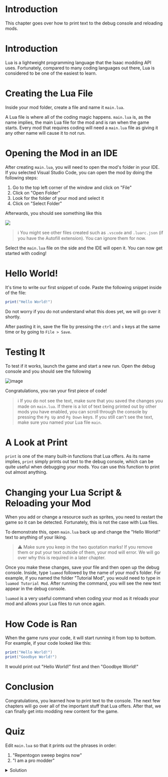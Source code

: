# Introduction

This chapter goes over how to print text to the debug console and reloading mods.

# Introduction

Lua is a lightweight programming language that the Isaac modding API uses. Fortunately, compared to many coding languages out there, Lua is considered to be one of the easiest to learn.

# Creating the Lua File

Inside your mod folder, create a file and name it `main.lua`.

A Lua file is where all of the coding magic happens. `main.lua` is, as the name implies, the main Lua file for the mod and is ran when the game starts. Every mod that requires coding will need a `main.lua` file as giving it any other name will cause it to not run.

# Opening the Mod in an IDE

After creating `main.lua`, you will need to open the mod's folder in your IDE. If you selected Visual Studio Code, you can open the mod by doing the following steps:

1. Go to the top left corner of the window and click on "File"
2. Click on "Open Folder"
3. Look for the folder of your mod and select it
4. Click on "Select Folder"

Afterwards, you should see something like this

![](https://i.imgur.com/EAwGyj1.png)

>ℹ️ You might see other files created such as `.vscode` and `.luarc.json` (if you have the Autofill extension). You can ignore them for now.

Select the `main.lua` file on the side and the IDE will open it. You can now get started with coding!

# Hello World!

It's time to write our first snippet of code. Paste the following snippet inside of the file:

```lua
print("Hello World!")
```

Do not worry if you do not understand what this does yet, we will go over it shortly.

After pasting it in, save the file by pressing the `ctrl` and `s` keys at the same time or by going to `File > Save`.

# Testing It

To test if it works, launch the game and start a new run. Open the debug console and you should see the following

![image](https://github.com/4grabs/Isaac-Modding-Tutorial/assets/88222543/41167f8e-ac0c-4d3a-a2ac-91d85b0ff580)

Congratulations, you ran your first piece of code!

>ℹ️ If you do not see the text, make sure that you saved the changes you made on `main.lua`. If there is a lot of text being printed out by other mods you have enabled, you can scroll through the console by pressing the `Pg Up` and `Pg Down` keys. If you still can't see the text, make sure you named your Lua file `main`.

# A Look at Print

`print` is one of the many built-in functions that Lua offers. As its name implies, `print` simply prints out text to the debug console, which can be quite useful when debugging your mods. You can use this function to print out almost anything.

# Changing your Lua Script & Reloading your Mod

When you add or change a resource such as sprites, you need to restart the game so it can be detected. Fortunately, this is not the case with Lua files.

To demonstrate this, open `main.lua` back up and change the "Hello World!" text to anything of your liking.

>⚠️ Make sure you keep in the two quotation marks! If you remove them or put your text outside of them, your mod will error. We will go over why this is required in a later chapter.

Once you make these changes, save your file and then open up the debug console. Inside, type `luamod` followed by the name of your mod's folder. For example, if you named the folder "Tutorial Mod", you would need to type in `luamod Tutorial Mod`. After running the command, you will see the new text appear in the debug console.

`luamod` is a very useful command when coding your mod as it reloads your mod and allows your Lua files to run once again.

# How Code is Ran

When the game runs your code, it will start running it from top to bottom. For example, if your code looked like this:

```lua
print("Hello World!")
print("Goodbye World!")
```

It would print out "Hello World!" first and then "Goodbye World!"

# Conclusion

Congratulations, you learned how to print text to the console. The next few chapters will go over all of the important stuff that Lua offers. After that, we can finally get into modding new content for the game.

# Quiz

Edit `main.lua` so that it prints out the phrases in order:

1. "Repentogon sweep begins now"
2. "I am a pro modder"

<details>
  <summary>Solution</summary>
  
  ```lua
  print("Repentogon sweep begins now")
  print("I am a pro modder")
  ```
  
</details>
